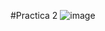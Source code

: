 # P r a c t i c a   2 
![image](https://github.com/user-attachments/assets/223cf339-8e3c-4668-aa86-757d9c6c1c97)
